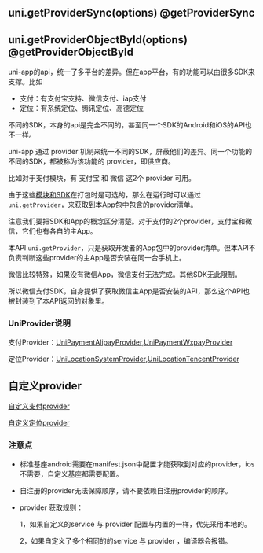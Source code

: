 ## uni.getProviderSync(options) @getProviderSync

<!-- UTSAPIJSON.getProviderSync.description -->

<!-- UTSAPIJSON.getProviderSync.compatibility -->

<!-- UTSAPIJSON.getProviderSync.param -->

<!-- UTSAPIJSON.getProviderSync.returnValue -->

<!-- UTSAPIJSON.getProviderSync.example -->

<!-- UTSAPIJSON.getProviderSync.tutorial -->

## uni.getProviderObjectById(options) @getProviderObjectById

<!-- UTSAPIJSON.getProviderObjectById.description -->

<!-- UTSAPIJSON.getProviderObjectById.compatibility -->

<!-- UTSAPIJSON.getProviderObjectById.param -->

<!-- UTSAPIJSON.getProviderObjectById.returnValue -->

<!-- UTSAPIJSON.getProvider.name -->

<!-- UTSAPIJSON.getProvider.description -->

uni-app的api，统一了多平台的差异。但在app平台，有的功能可以由很多SDK来支撑。比如
- 支付：有支付宝支持、微信支付、iap支付
- 定位：有系统定位、腾讯定位、高德定位

不同的SDK，本身的api是完全不同的，甚至同一个SDK的Android和iOS的API也不一样。

uni-app 通过 provider 机制来统一不同的SDK，屏蔽他们的差异。同一个功能的不同的SDK，都被称为该功能的 provider，即供应商。

比如对于支付模块，有 支付宝 和 微信 这2个 provider 可用。

由于这些[模块和SDK](../collocation/manifest-modules.md)在打包时是可选的，那么在运行时可以通过 `uni.getProvider`，来获取到本App包中包含的provider清单。

注意我们要把SDK和App的概念区分清楚。对于支付的2个provider，支付宝和微信，它们也有各自的主App。

本API `uni.getProvider`，只是获取开发者的App包中的provider清单。但本API不负责判断这些provider的主App是否安装在同一台手机上。

微信比较特殊，如果没有微信App，微信支付无法完成。其他SDK无此限制。

所以微信支付SDK，自身提供了获取微信主App是否安装的API，那么这个API也被封装到了本API返回的对象里。

<!-- UTSAPIJSON.getProvider.compatibility -->

<!-- UTSAPIJSON.getProvider.param -->

<!-- UTSAPIJSON.getProvider.returnValue -->

<!-- UTSAPIJSON.getProvider.tutorial -->

<!-- UTSAPIJSON.getProvider.example -->

### UniProvider说明

支付Provider：[UniPaymentAlipayProvider](https://doc.dcloud.net.cn/uni-app-x/api/request-payment.html#paymentalipayprovider),[UniPaymentWxpayProvider](https://doc.dcloud.net.cn/uni-app-x/api/request-payment.html#paymentwxpayprovider)

定位Provider：[UniLocationSystemProvider](https://doc.dcloud.net.cn/uni-app-x/api/get-location.html#locationsystemprovider),[UniLocationTencentProvider](https://doc.dcloud.net.cn/uni-app-x/api/get-location.html#locationtencentprovider)

<!-- UTSAPIJSON.getProviderObject.example -->

<!-- UTSAPIJSON.getProviderObject.tutorial -->

<!-- UTSAPIJSON.provider.example -->

## 自定义provider

[自定义支付provider](request-payment.md#customprovider)

[自定义定位provider](get-location.md#customprovider)


### 注意点

- 标准基座android需要在manifest.json中配置才能获取到对应的provider，ios不需要，自定义基座都需要配置。

- 自注册的provider无法保障顺序，请不要依赖自注册provider的顺序。

- provider 获取规则：

  1，如果自定义的service 与 provider 配置与内置的一样，优先采用本地的。

  2，如果自定义了多个相同的的service 与 provider ，编译器会报错。


<!-- UTSAPIJSON.general_type.name -->

<!-- UTSAPIJSON.general_type.param -->
